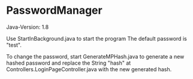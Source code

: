 # PasswordManager

Java-Version: 1.8

Use StartInBackground.java to start the program
The default password is "test".

To change the password, start GenerateMPHash.java to generate a new hashed password and replace the String "hash" at Controllers.LoginPageController.java with the new generated hash.
